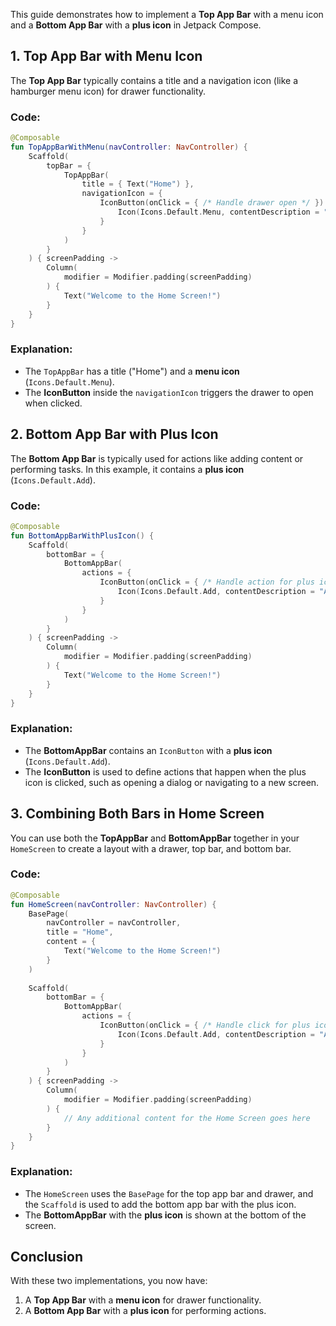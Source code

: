 
This guide demonstrates how to implement a **Top App Bar** with a menu icon and a **Bottom App Bar** with a **plus icon** in Jetpack Compose.

## 1. Top App Bar with Menu Icon

The **Top App Bar** typically contains a title and a navigation icon (like a hamburger menu icon) for drawer functionality.

### Code:

```kotlin
@Composable
fun TopAppBarWithMenu(navController: NavController) {
    Scaffold(
        topBar = {
            TopAppBar(
                title = { Text("Home") },
                navigationIcon = {
                    IconButton(onClick = { /* Handle drawer open */ }) {
                        Icon(Icons.Default.Menu, contentDescription = "Menu Icon")
                    }
                }
            )
        }
    ) { screenPadding ->
        Column(
            modifier = Modifier.padding(screenPadding)
        ) {
            Text("Welcome to the Home Screen!")
        }
    }
}
```

### Explanation:
- The `TopAppBar` has a title ("Home") and a **menu icon** (`Icons.Default.Menu`).
- The **IconButton** inside the `navigationIcon` triggers the drawer to open when clicked.

## 2. Bottom App Bar with Plus Icon

The **Bottom App Bar** is typically used for actions like adding content or performing tasks. In this example, it contains a **plus icon** (`Icons.Default.Add`).

### Code:

```kotlin
@Composable
fun BottomAppBarWithPlusIcon() {
    Scaffold(
        bottomBar = {
            BottomAppBar(
                actions = {
                    IconButton(onClick = { /* Handle action for plus icon */ }) {
                        Icon(Icons.Default.Add, contentDescription = "Add")
                    }
                }
            )
        }
    ) { screenPadding ->
        Column(
            modifier = Modifier.padding(screenPadding)
        ) {
            Text("Welcome to the Home Screen!")
        }
    }
}
```

### Explanation:
- The **BottomAppBar** contains an `IconButton` with a **plus icon** (`Icons.Default.Add`).
- The **IconButton** is used to define actions that happen when the plus icon is clicked, such as opening a dialog or navigating to a new screen.

## 3. Combining Both Bars in Home Screen

You can use both the **TopAppBar** and **BottomAppBar** together in your `HomeScreen` to create a layout with a drawer, top bar, and bottom bar.

### Code:

```kotlin
@Composable
fun HomeScreen(navController: NavController) {
    BasePage(
        navController = navController,
        title = "Home",
        content = {
            Text("Welcome to the Home Screen!")
        }
    )
    
    Scaffold(
        bottomBar = {
            BottomAppBar(
                actions = {
                    IconButton(onClick = { /* Handle click for plus icon */ }) {
                        Icon(Icons.Default.Add, contentDescription = "Add")
                    }
                }
            )
        }
    ) { screenPadding ->
        Column(
            modifier = Modifier.padding(screenPadding)
        ) {
            // Any additional content for the Home Screen goes here
        }
    }
}
```

### Explanation:
- The `HomeScreen` uses the `BasePage` for the top app bar and drawer, and the `Scaffold` is used to add the bottom app bar with the plus icon.
- The **BottomAppBar** with the **plus icon** is shown at the bottom of the screen.

## Conclusion

With these two implementations, you now have:
1. A **Top App Bar** with a **menu icon** for drawer functionality.
2. A **Bottom App Bar** with a **plus icon** for performing actions.

